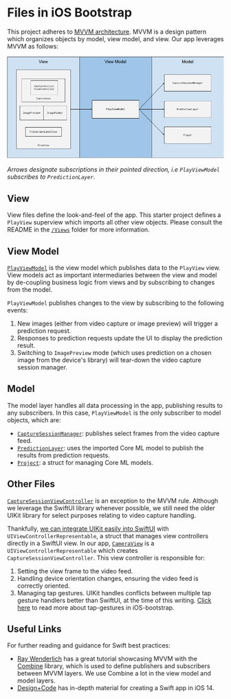 # Files in iOS Bootstrap

This project adheres to [MVVM architecture](https://www.raywenderlich.com/34-design-patterns-by-tutorials-mvvm). MVVM is a design pattern which organizes objects by model, view model, and view. Our app leverages MVVM as follows:

![Code Diagram](https://github.com/lobe/iOS-bootstrap/raw/master/assets/codeDiagram.png)

*Arrows designate subscriptions in their pointed direction, i.e `PlayViewModel` subscribes to `PredictionLayer`.*

## View
View files define the look-and-feel of the app. This starter project defines a `PlayView` superview which imports all other view objects. Please consult the README in the [`/Views`](https://github.com/lobe/iOS-bootstrap/tree/master/Lobe_iOS/Views) folder for more information.

## View Model
[`PlayViewModel`](https://github.com/lobe/iOS-bootstrap/tree/master/Lobe_iOS/PlayViewModel.swift) is the view model which publishes data to the `PlayView` view. View models act as important intermediaries between the view and model by de-coupling business logic from views and by subscribing to changes from the model.

`PlayViewModel` publishes changes to the view by subscribing to the following events:
1. New images (either from video capture or image preview) will trigger a prediction request.
2. Responses to prediction requests update the UI to display the prediction result.
3. Switching to `ImagePreview` mode (which uses prediction on a chosen image from the device's library) will tear-down the video capture session manager.

## Model
The model layer handles all data processing in the app, publishing results to any subscribers. In this case, `PlayViewModel` is the only subscriber to model objects, which are:
- [`CaptureSessionManager`](https://github.com/lobe/iOS-bootstrap/tree/master/Lobe_iOS/Models/CaptureSessionManager.swift): publishes select frames from the video capture feed.
- [`PredictionLayer`](https://github.com/lobe/iOS-bootstrap/tree/master/Lobe_iOS/Models/PredictionLayer.swift): uses the imported Core ML model to publish the results from prediction requests.
- [`Project`](https://github.com/lobe/iOS-bootstrap/tree/master/Lobe_iOS/Models/Project.swift): a struct for managing Core ML models.

## Other Files
[`CaptureSessionViewController`](https://github.com/lobe/iOS-bootstrap/tree/master/Lobe_iOS/CaptureSessionViewController.swift) is an exception to the MVVM rule. Although we leverage the SwiftUI library whenever possible, we still need the older UIKit library for select purposes relating to video capture handling.

Thankfully, [we can integrate UIKit easily into SwiftUI](https://developer.apple.com/tutorials/swiftui/interfacing-with-uikit) with `UIViewControllerRepresentable`, a struct that manages view controllers directly in a SwiftUI view. In our app, [`CameraView`](https://github.com/lobe/iOS-bootstrap/tree/master/Lobe_iOS/Views/CameraView.swift) is a `UIViewControllerRepresentable` which creates `CaptureSessionViewController`. This view controller is responsible for:
1. Setting the view frame to the video feed.
2. Handling device orientation changes, ensuring the video feed is correctly oriented.
3. Managing tap gestures. UIKit handles conflicts between multiple tap gesture handlers better than SwiftUI, at the time of this writing. [Click here](https://github.com/lobe/iOS-bootstrap#in-app-gestures) to read more about tap-gestures in iOS-bootstrap.

## Useful Links

For further reading and guidance for Swift best practices:
- [Ray Wenderlich](https://www.raywenderlich.com/4161005-mvvm-with-combine-tutorial-for-ios) has a great tutorial showcasing MVVM with the [Combine](https://developer.apple.com/documentation/combine) library, which is used to define publishers and subscribers between MVVM layers. We use Combine a lot in the view model and model layers.
- [Design+Code](https://designcode.io/swi\ftui2-course) has in-depth material for creating a Swift app in iOS 14.
